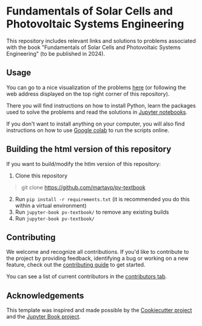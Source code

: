# Fundamentals of Solar Cells and Photovoltaic Systems Engineering

This repository includes relevant links and solutions to problems associated with the book "Fundamentals of Solar Cells and Photovoltaic Systems Engineering" (to be published in 2024).

## Usage

You can go to a nice visualization of the problems [here](https://martavp.github.io/pv-textbook/intro.html) (or following the web address displayed on the top right corner of this repository).

There you will find instructions on how to install Python, learn the packages used to solve the problems and read the solutions in [Jupyter notebooks](https://jupyter.org/).

If you don't want to install anything on your computer, you will also find instructions on how to use [Google colab](https://colab.google/) to run the scripts online.


## Building the html version of this repository
If you want to build/modify the htlm version of this repository:

1. Clone this repository
> git clone https://github.com/martavp/pv-textbook
2. Run `pip install -r requirements.txt` (it is recommended you do this within a virtual environment)
3. Run `jupyter-book pv-textbook/` to remove any existing builds
4. Run `jupyter-book pv-textbook/`



## Contributing

We welcome and recognize all contributions. If you'd like to contribute to the project by providing feedback, identifying a bug or working on a new feature, check out the [contributing guide](CONTRIBUTING.md) to get started.

You can see a list of current contributors in the [contributors tab](https://github.com/martavp/pv-textbook/graphs/contributors).

## Acknowledgements

This template was inspired and made possible by the [Cookiecutter project](https://github.com/cookiecutter/cookiecutter) and the [Jupyter Book project](https://github.com/executablebooks/jupyter-book).
